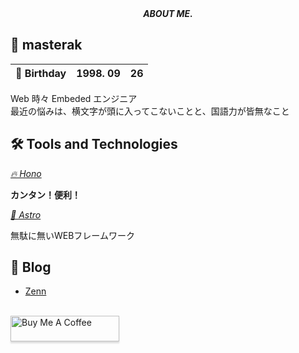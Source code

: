 <div align="center">
    <i>
      <b>
        ABOUT ME.
      </b>
    </i>
</div>

## &#x1f914; masterak

| &#x1f382; Birthday | 1998. 09 | 26 |
| --- | :---: | --- |

<p>
    Web 時々 Embeded エンジニア<br>
    最近の悩みは、横文字が頭に入ってこないことと、国語力が皆無なこと
</p>

## &#x1f6e0; Tools and Technologies

*[&#x1f525; Hono](https://hono.dev/)*

**カンタン！便利！** <br>

*[&#x1f680; Astro](https://astro.build/)*

無駄に無いWEBフレームワーク

## &#x1f4d2; Blog

- [Zenn](https://zenn.dev/masterak)


<br><a href="https://www.buymeacoffee.com/masterak" target="_blank"><img src="https://www.buymeacoffee.com/assets/img/custom_images/orange_img.png" alt="Buy Me A Coffee" style="height: 41px !important;width: 174px !important;box-shadow: 0px 3px 2px 0px rgba(190, 190, 190, 0.5) !important;-webkit-box-shadow: 0px 3px 2px 0px rgba(190, 190, 190, 0.5) !important;" ></a>
